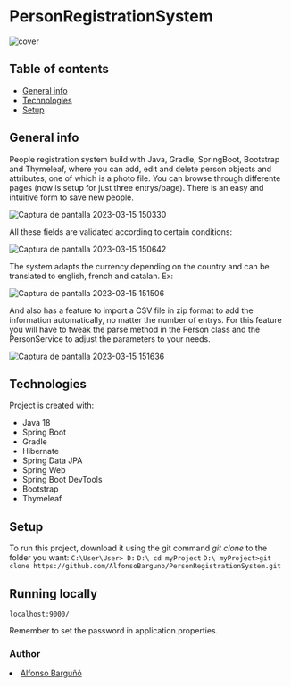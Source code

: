 # PersonRegistrationSystem

![cover](https://user-images.githubusercontent.com/94359346/224974234-daee636d-e91f-4fdb-ab99-d28883398416.png)

## Table of contents
* [General info](#general-info)
* [Technologies](#technologies)
* [Setup](#setup)

## General info
People registration system build with Java, Gradle, SpringBoot, Bootstrap and Thymeleaf, where you can add, edit and delete person objects and attributes, one of which is a photo file. You can browse through differente pages (now is setup for just three entrys/page). There is an easy and intuitive form to save new people.



![Captura de pantalla 2023-03-15 150330](https://user-images.githubusercontent.com/94359346/225333115-2c9f9908-c942-44fb-a8ae-bcb5fb27fddc.png)



All these fields are validated according to certain conditions:


![Captura de pantalla 2023-03-15 150642](https://user-images.githubusercontent.com/94359346/225333824-c38458cd-f9be-4f01-a3d5-ac0f1da4deb3.png)


The system adapts the currency depending on the country and can be translated to english, french and catalan. Ex:


![Captura de pantalla 2023-03-15 151506](https://user-images.githubusercontent.com/94359346/225336126-a68829ca-18ea-4cf4-aeb1-dea1ce311fda.png)


 And also has a feature to import a CSV file in zip format to add the information automatically, no matter the number of entrys. For this feature you will have to tweak the parse method in the Person class and the PersonService to adjust the parameters to your needs.

![Captura de pantalla 2023-03-15 151636](https://user-images.githubusercontent.com/94359346/225336694-6775d3ab-cc43-468d-b6e3-a38a90d356a2.png)


## Technologies
Project is created with:
- Java 18
- Spring Boot
- Gradle
- Hibernate
- Spring Data JPA
- Spring Web
- Spring Boot DevTools
- Bootstrap
- Thymeleaf


	
## Setup
To run this project, download it using the git command *git clone* to the folder you want:
    ```
    C:\User\User> D:
    ```
    ```
    D:\ cd myProject
    ```
    ```
    D:\ myProject>git clone https://github.com/AlfonsoBarguno/PersonRegistrationSystem.git
    ```





## Running locally 
```
localhost:9000/
```
Remember to set the password in application.properties.




### Author
<li><a href="https://github.com/AlfonsoBarguno">Alfonso Barguñó</a></li>

